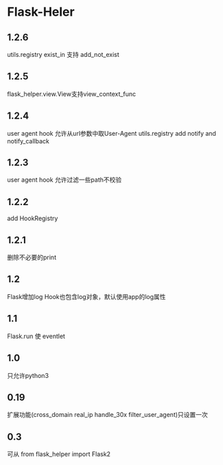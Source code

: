 # Flask-Heler

## 1.2.6
utils.registry exist_in 支持 add_not_exist

## 1.2.5
flask_helper.view.View支持view_context_func

## 1.2.4
user agent hook 允许从url参数中取User-Agent
utils.registry add notify and notify_callback

## 1.2.3
user agent hook 允许过滤一些path不校验

## 1.2.2
add HookRegistry

## 1.2.1
删除不必要的print

## 1.2
Flask增加log
Hook也包含log对象，默认使用app的log属性

## 1.1
Flask.run 使 eventlet

## 1.0
只允许python3

## 0.19
扩展功能(cross_domain real_ip handle_30x filter_user_agent)只设置一次

## 0.3
可从 from flask_helper import Flask2 